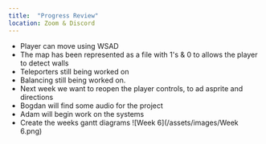 ```yaml
---
title:  "Progress Review"
location: Zoom & Discord
---
```


-   Player can move using WSAD
-   The map has been represented as a file with 1's & 0 to allows the player to detect walls
- Teleporters still being worked on
- Balancing still being worked on.
- Next week we want to reopen the player controls, to ad asprite and directions
- Bogdan will find some audio for the project
- Adam will begin work on the systems
-   Create the weeks gantt diagrams
![Week 6](/assets/images/Week 6.png)